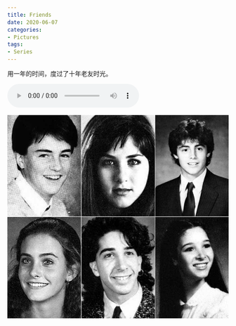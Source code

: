 ```yaml
---
title: Friends
date: 2020-06-07
categories:
- Pictures
tags:
- Series
---
```


用一年的时间，度过了十年老友时光。

<!-- more -->

<audio controls="controls">
  <source type="audio/mp3" src="/files/2020-06-07/IWillBeThereForYou.mp3"></source>
</audio>


![](/images/2020-06-07/YoungFriends.jpg)
